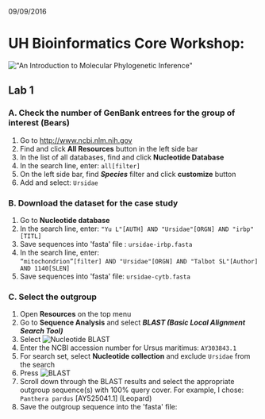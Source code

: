 09/09/2016

# UH Bioinformatics Core Workshop:
!["An Introduction to Molecular Phylogenetic Inference"](http://uh-bioinformatics.github.io/img/workshops/phylogeny_logo.png)

## Lab 1

### A. Check the number of GenBank entrees for the group of interest (Bears)
1. Go to http://www.ncbi.nlm.nih.gov
2. Find and click **All Resources** button in the left side bar
3. In the list of all databases, find and click **Nucleotide Database**
4. In the search line, enter:
`all[filter]`
5. On the left side bar, find **_Species_** filter and click **customize** button
6. Add and select:
`Ursidae`

### B. Download the dataset for the case study
1. Go to **Nucleotide database**
2. In the search line, enter:
`"Yu L"[AUTH] AND "Ursidae"[ORGN] AND "irbp"[TITL]`
3. Save sequences into 'fasta' file : 
`ursidae-irbp.fasta`
4. In the search line, enter:<br/>
`“mitochondrion”[filter] AND "Ursidae"[ORGN] AND "Talbot SL"[Author] AND 1140[SLEN]`
5. Save sequences into 'fasta' file: 
`ursidae-cytb.fasta`

### C. Select the outgroup
1. Open **Resources** on the top menu
2. Go to **Sequence Analysis** and select **_BLAST (Basic Local Alignment Search Tool)_**
3. Select ![Nucleotide BLAST](https://blast.ncbi.nlm.nih.gov/images/nucleutide-blast-cover.png)
4. Enter the NCBI accession number for Ursus maritimus:
`AY303843.1`
5. For search set, select **Nucleotide collection** and exclude `Ursidae` from the search
6. Press ![BLAST](https://blast.ncbi.nlm.nih.gov/images/blastButtonDown.jpg)
7. Scroll down through the BLAST results and select the appropriate outgroup sequence(s) with 100% query cover. For example, I chose:
`Panthera pardus` [AY525041.1] (Leopard)
8. Save the outgroup sequence into the 'fasta' file:





